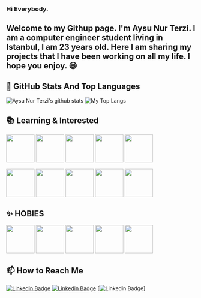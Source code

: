 ### Hi Everybody.
## Welcome to my Githup page. I'm Aysu Nur Terzi. I am a computer engineer student living in Istanbul, I am 23 years old. Here I am sharing my projects that I have been working on all my life. I hope you enjoy. 😄


## 📌 GitHub Stats And Top Languages

<p float="center">
  <img  src="https://github-readme-stats.vercel.app/api?username=aysunurterzi&show_icons=true&count_private=true&hide=contribs,issues" alt="Aysu Nur Terzi's github stats" />
  <img  src="https://github-readme-stats.vercel.app/api/top-langs/?username=aysunurterzi&layout=compact&hide=html,css" alt="My Top Langs" />
</p>

## 📚 Learning & Interested

<p float="center">
  <img height="75" src="https://www.flaticon.com/free-icon/java-script_1199124?term=computer+language&page=1&position=5&origin=search&related_id=1199124">
  <img height="75" src="https://www.flaticon.com/free-icon/css-3_5968242?term=css&page=1&position=3&origin=search&related_id=5968242">
  <img height="75" src="https://www.flaticon.com/free-icon/html-5_5968267?term=html&page=1&position=3&origin=search&related_id=5968267">
  <img height="75" src="https://www.flaticon.com/free-icon/c-sharp_6132221?term=c&page=1&position=2&origin=search&related_id=6132221">
  <img height="75" src="https://www.flaticon.com/free-icon/database_4248443?term=sql&page=1&position=5&origin=search&related_id=4248443">
  
</p>


<code><img height="75" src="https://www.flaticon.com/free-icon/java-script_1199124?term=computer+language&page=1&position=5&origin=search&related_id=1199124"></code>
<code><img height="75" src="https://www.flaticon.com/free-icon/css-3_5968242?term=css&page=1&position=3&origin=search&related_id=5968242"></code>
<code><img height="75" src="https://www.flaticon.com/free-icon/html-5_5968267?term=html&page=1&position=3&origin=search&related_id=5968267"></code>
<code><img height="75" src="https://www.flaticon.com/free-icon/c-sharp_6132221?term=c&page=1&position=2&origin=search&related_id=6132221"></code>
<code><img height="75" src="https://www.flaticon.com/free-icon/database_4248443?term=sql&page=1&position=5&origin=search&related_id=4248443"></code>


## ✨ HOBIES

<code><img height="75" src="https://www.flaticon.com/free-icon/artist_2972213?term=hobbies&page=1&position=17&origin=search&related_id=2972213"></code>
<code><img height="75" src="https://www.flaticon.com/free-icon/voleyball_4154149?term=voleyball&page=1&position=5&origin=search&related_id=4154149"></code>
<code><img height="75" src="https://www.flaticon.com/free-icon/camera_1042339?term=photography&page=1&position=9&origin=search&related_id=1042339"></code>
<code><img height="75" src="https://www.flaticon.com/free-icon/book_3145765?term=read%C4%B0ng&page=1&position=38&origin=search&related_id=3145765"></code>
<code><img height="75" src="https://www.flaticon.com/free-icon/computer_3067287?term=computer&related_id=3067287"></code>



## 📫 How to Reach Me


[![Linkedin Badge](https://img.shields.io/badge/aysunurterzi-follow%20on%20linkedin-blue?style=for-the-badge&logo=linkedin)](https://www.linkedin.com/in/aysu-nur-terzi-10a53123b/)
[![Linkedin Badge](https://img.shields.io/badge/aysunurterzi-follow%20on%20instagram-black?style=for-the-badge&logo=instagram)](https://www.instagram.com/aysunurterzi/)
[![Linkedin Badge](https://img.shields.io/badge/aysunurterzi@gmail.com-black?style=for-the-badge&logo=gmail)]

 
